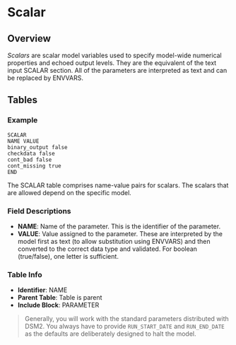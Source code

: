 # Scalar

## Overview

*Scalars* are scalar model variables used to specify model-wide numerical properties and echoed output levels. They are the equivalent of the text input SCALAR section. All of the parameters are interpreted as text and can be replaced by ENVVARS.

## Tables

### Example

```text
SCALAR
NAME VALUE
binary_output false
checkdata false
cont_bad false
cont_missing true
END
```

The SCALAR table comprises name-value pairs for scalars. The scalars that are allowed depend on the specific model.

### Field Descriptions

- **NAME**: Name of the parameter. This is the identifier of the parameter.
- **VALUE**: Value assigned to the parameter. These are interpreted by the model first as text (to allow substitution using ENVVARS) and then converted to the correct data type and validated. For boolean (true/false), one letter is sufficient.

### Table Info

- **Identifier**: NAME
- **Parent Table**: Table is parent
- **Include Block**: PARAMETER

> Generally, you will work with the standard parameters distributed with DSM2. You always have to provide `RUN_START_DATE` and `RUN_END_DATE` as the defaults are deliberately designed to halt the model.
